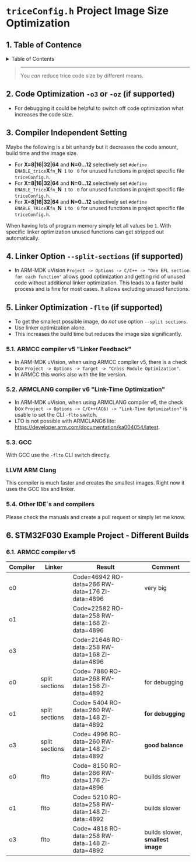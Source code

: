 
# `triceConfig.h` Project Image Size Optimization

##  1. <a name='TableofContence'></a>Table of Contence

<details><summary>Table of Contents</summary><ol>
<!-- vscode-markdown-toc -->

- [`triceConfig.h` Project Image Size Optimization](#triceconfigh-project-image-size-optimization)
  - [1. Table of Contence](#1-table-of-contence)
  - [2. Code Optimization `-o3` or `-oz` (if supported)](#2-code-optimization--o3-or--oz-if-supported)
  - [3. Compiler Independent Setting](#3-compiler-independent-setting)
  - [4. Linker Option `--split-sections` (if supported)](#4-linker-option---split-sections-if-supported)
  - [5. Linker Optimization `-flto` (if supported)](#5-linker-optimization--flto-if-supported)
    - [5.1. ARMCC compiler v5 "Linker Feedback"](#51-armcc-compiler-v5-linker-feedback)
    - [5.2. ARMCLANG compiler v6 "Link-Time Optimization"](#52-armclang-compiler-v6-link-time-optimization)
    - [5.3. GCC](#53-gcc)
    - [5.4. Other IDE´s and compilers](#54-other-ides-and-compilers)
  - [6. STM32F030 Example Project - Different Builds](#6-stm32f030-example-project---different-builds)
    - [6.1. ARMCC compiler v5](#61-armcc-compiler-v5)

<!-- vscode-markdown-toc-config
	numbering=true
	autoSave=true
	/vscode-markdown-toc-config -->
<!-- /vscode-markdown-toc -->

</ol></details>

> ---
> You *can* reduce trice code size by different means.

##  2. <a name='CodeOptimization-o3or-ozifsupported'></a>Code Optimization `-o3` or `-oz` (if supported)

* For debugging it could be helpful to switch off code optimization what increases the code size.

##  3. <a name='CompilerIndependentSetting'></a>Compiler Independent Setting

Maybe the following is a bit unhandy but it decreases the code amount, build time and the image size.

* For **X=8|16|32|64** and **N=0...12** selectively set `#define ENABLE_trice`**X**`fn_`**N**` 1` to ` 0` for unused functions in project specific file `triceConfig.h`.
* For **X=8|16|32|64** and **N=0...12** selectively set `#define ENABLE_Trice`**X**`fn_`**N**` 1` to ` 0` for unused functions in project specific file `triceConfig.h`.
* For **X=8|16|32|64** and **N=0...12** selectively set `#define ENABLE_TRice`**X**`fn_`**N**` 1` to ` 0` for unused functions in project specific file `triceConfig.h`.

When having lots of program memory simply let all values be `1`. With specific linker optimization unused functions can get stripped out automatically. 

##  4. <a name='LinkerOption--split-sectionsifsupported'></a>Linker Option `--split-sections` (if supported)

* In ARM-MDK uVision `Project -> Options -> C/C++ -> "One EFL section for each function"` allows good optimization and getting rid of unused code without additional linker optimization. This leads to a faster build process and is fine for most cases. It allows excluding unused functions.

##  5. <a name='LinkerOptimization-fltoifsupported'></a>Linker Optimization `-flto` (if supported)

* To get the smallest possible image, do _not_ use option `--split sections`.
* Use linker optimization alone.
* This increases the build time but reduces the image size significantly.

###  5.1. <a name='ARMCCcompilerv5LinkerFeedback'></a>ARMCC compiler v5 "Linker Feedback"

* In ARM-MDK uVision, when using ARMCC compiler v5, there is a check box `Project -> Options -> Target -> "Cross Module Optimization"`.
* In ARMCC this works also with the lite version.

###  5.2. <a name='ARMCLANGcompilerv6Link-TimeOptimization'></a>ARMCLANG compiler v6 "Link-Time Optimization"

* In ARM-MDK uVision, when using ARMCLANG compiler v6, the check box `Project -> Options -> C/C++(AC6) -> "Link-Time Optimization"` is usable to set the CLI `-flto` switch. 
* LTO is not possible with ARMCLANG6 lite: https://developer.arm.com/documentation/ka004054/latest.

###  5.3. <a name='GCC'></a>GCC

With GCC use the `-flto` CLI switch directly.

### LLVM ARM Clang

This compiler is much faster and creates the smallest images. Right now it uses the GCC libs and linker.

###  5.4. <a name='OtherIDEsandcompilers'></a>Other IDE´s and compilers

Please check the manuals and create a pull request or simply let me know.

##  6. <a name='STM32F030ExampleProject-DifferentBuilds'></a>STM32F030 Example Project - Different Builds

###  6.1. <a name='ARMCCcompilerv5'></a>ARMCC compiler v5

| Compiler | Linker         | Result                                          | Comment       |
| -        | -              | -                                               | -             |
|  o0      |                | Code=46942 RO-data=266 RW-data=176 ZI-data=4896 | very big      |
|  o1      |                | Code=22582 RO-data=258 RW-data=168 ZI-data=4896 |               |
|  o3      |                | Code=21646 RO-data=258 RW-data=168 ZI-data=4896 |               |
|  o0      | split sections | Code= 7880 RO-data=268 RW-data=156 ZI-data=4892 | for debugging |
|  o1      | split sections | Code= 5404 RO-data=260 RW-data=148 ZI-data=4892 | **for debugging** |
|  o3      | split sections | Code= 4996 RO-data=260 RW-data=148 ZI-data=4892 | **good balance**  |
|  o0      | flto           | Code= 8150 RO-data=266 RW-data=176 ZI-data=4896 | builds slower |
|  o1      | flto           | Code= 5210 RO-data=258 RW-data=148 ZI-data=4892 | builds slower |
|  o3      | flto           | Code= 4818 RO-data=258 RW-data=148 ZI-data=4892 | builds slower, **smallest image** |
